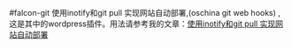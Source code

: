 #falcon-git
使用inotify和git pull 实现网站自动部署,(oschina git web hooks) , 这是其中的wordpress插件。用法请参考我的文章：[使用inotify和git pull 实现网站自动部署](https://www.cellmean.com/%E4%BD%BF%E7%94%A8inotify%E5%92%8Cgit-pull-%E5%AE%9E%E7%8E%B0%E7%BD%91%E7%AB%99%E8%87%AA%E5%8A%A8%E9%83%A8%E7%BD%B2%E9%99%84wordpress%E6%8F%92%E4%BB%B6/)
